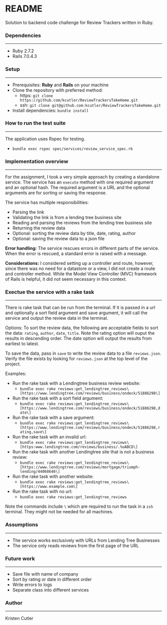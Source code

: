 # README
Solution to backend code challenge for Review Trackers written in Ruby. 

### Dependencies
---
* Ruby 2.7.2
* Rails 7.0.4.3

### Setup
---
* Prerequisites: **Ruby** and **Rails** on your machine 
* Clone the repository with preferred method:
  * https: `git clone https://github.com/kcutler/ReviewTrackersTakeHome.git` 
  * ssh: `git clone git@github.com:kcutler/ReviewTrackersTakeHome.git`
* Install dependencies: `bundle install` 

### How to run the test suite
---
The application uses Rspec for testing. 
* `bundle exec rspec spec/services/review_service_spec.rb`

### Implementation overview
---
For the assignment, I took a very simple approach by creating a standalone service. The service has an `execute` method with one required argument and an optional hash. The required argument is a URL and the optional arguments are for sorting or saving the response. 

The service has multiple responsibilities:
* Parsing the link
* Validating the link is from a lending tree business site
* Reading and parsing the reviews from the lending tree business site
* Returning the review data
* Optional: sorting the review data by title, date, rating, author
* Optional: saving the review data to a json file

**Error handling:** The service rescues errors in different parts of the service. When the error is rescued, a standard error is raised with a message. 

**Considerations:** I considered setting up a controller and route, however, since there was no need for a datastore or a view, I did not create a route and controller method. While the Model View Controller (MVC) framework of Rails is helpful, it did not seem necessary in this context. 

### Exectue the service with a rake task
---
There is rake task that can be run from the terminal. If it is passed in a url and optionally a sort field argument and save argument, it will call the service and output the review data in the terminal. 

Options: 
To sort the review data, the following are acceptable fields to sort the data: `rating`, `author`, `date`, `title`. Note the rating option will ouput the results in descending order. The date option will output the results from earliest to latest.

To save the data, pass in `save` to write the review data to a file `reviews.json`. Verify the file exists by looking for `reviews.json` at the top level of the project. 

Examples:
- Run the rake task with a Lendingtree business review website: 
  - `bundle exec rake reviews:get_lendingtree_reviews\[https://www.lendingtree.com/reviews/business/ondeck/51886298\]` 
- Run the rake task with a sort field argument:
  -  `bundle exec rake reviews:get_lendingtree_reviews\[https://www.lendingtree.com/reviews/business/ondeck/51886298,date\]`
- Run the rake task with a save argument:
  - `bundle exec rake reviews:get_lendingtree_reviews\[https://www.lendingtree.com/reviews/business/ondeck/51886298,rating,save\]` 
- Run the rake task with an invalid url:
  - `bundle exec rake reviews:get_lendingtree_reviews\[https:www.lendingtree.com/reviews/business/.%uABCD\]`
- Run the rake task with another Lendingtree site that is not a business review: 
  - `bundle exec rake reviews:get_lendingtree_reviews\[https://www.lendingtree.com/reviews/mortgage/triumph-lending/44068646\]`
- Run the rake task with another website: 
  - `bundle exec rake reviews:get_lendingtree_reviews\[https://www.example.com\]`
- Run the rake task with no url:
  -  `bundle exec rake reviews:get_lendingtree_reviews`

Note the commands include `\` which are required to run the task in a `zsh` terminal. They might not be needed for all machines. 

### Assumptions
---
* The service works exclusively with URLs from Lending Tree Businesses
* The service only reads reviews from the first page of the URL

### Future work
---
* Save file with name of company
* Sort by rating or date in different order
* Write errors to logs
* Separate class into different services

### Author
---
Kristen Cutler

